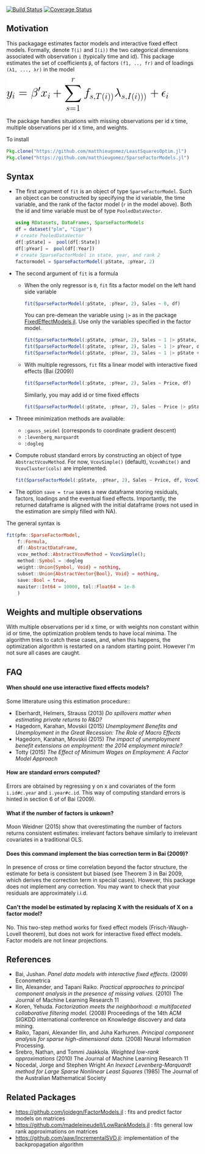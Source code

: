 [![Build Status](https://travis-ci.org/matthieugomez/SparseFactorModels.jl.svg?branch=master)](https://travis-ci.org/matthieugomez/SparseFactorModels.jl)
[![Coverage Status](https://coveralls.io/repos/matthieugomez/SparseFactorModels.jl/badge.svg?branch=master&service=github)](https://coveralls.io/github/matthieugomez/SparseFactorModels.jl?branch=master)

## Motivation



This packagage estimates factor models and interactive fixed effect models. Formally, denote `T(i)` and `I(i))` the two categorical dimensions associated with observation `i` (typically time and id).  This package estimates the set of coefficients `β`, of factors `(f1, .., fr)` and of loadings `(λ1, ..., λr)` in the model

![minimization](img/minimization.png)


The package handles situations with missing observations per id x time, multiple observations per id x time, and weights. 

To install

```julia
Pkg.clone("https://github.com/matthieugomez/LeastSquaresOptim.jl")
Pkg.clone("https://github.com/matthieugomez/SparseFactorModels.jl")
```



## Syntax


- The first argument of `fit` is an object of type `SparseFactorModel`. Such an object can be constructed by specifying the id variable, the time variable, and the rank of the factor model (`r` in the model above). Both the id and time variable must be of type `PooledDataVector`.

	```julia
	using RDatasets, DataFrames, SparseFactorModels
	df = dataset("plm", "Cigar")
	# create PooledDataVector
	df[:pState] =  pool(df[:State])
	df[:pYear] =  pool(df[:Year])
	# create SparseFactorModel in state, year, and rank 2
	factormodel = SparseFactorModel(:pState, :pYear, 2)
	```

- The second argument of `fit` is a formula
	- When the only regressor is `0`, `fit` fits a factor model on the left hand side variable

		```julia
		fit(SparseFactorModel(:pState, :pYear, 2), Sales ~ 0, df)
		```

		You can pre-demean the variable using `|>` as in the package [FixedEffectModels.jl](https://github.com/matthieugomez/FixedEffectModels.jl). Use only the variables specified in the factor model.

		```julia
		fit(SparseFactorModel(:pState, :pYear, 2), Sales ~ 1 |> pState, df)
		fit(SparseFactorModel(:pState, :pYear, 2), Sales ~ 1 |> pYear, df)
		fit(SparseFactorModel(:pState, :pYear, 2), Sales ~ 1 |> pState + pYear, df)
		```

	- With multiple regressors, `fit` fits a linear model with interactive fixed effects (Bai (2009))
	

		```julia
		fit(SparseFactorModel(:pState, :pYear, 2), Sales ~ Price, df)
		```

		Similarly, you may add id  or time fixed effects
		```julia
		fit(SparseFactorModel(:pState, :pYear, 2), Sales ~ Price |> pState, df)
		```


- Threee minimization methods are available:
	- `:gauss_seidel` (corresponds to coordinate gradient descent)
	- `:levenberg_marquardt`
	- `:dogleg` 


- Compute robust standard errors by constructing an object of type `AbstractVcovMethod`. For now, `VcovSimple()` (default), `VcovWhite()` and `VcovCluster(cols)` are implemented.

	```julia
	fit(SparseFactorModel(:pState, :pYear, 2), Sales ~ Price, df, VcovCluster(:pState))
	```

- The option `save = true` saves a new dataframe storing residuals, factors, loadings and the eventual fixed effects. Importantly, the returned dataframe is aligned with the initial dataframe (rows not used in the estimation are simply filled with NA).

The general syntax is
```julia
fit(pfm::SparseFactorModel,
	f::Formula, 
    df::AbstractDataFrame, 
    vcov_method::AbstractVcovMethod = VcovSimple();
 	method::Symbol = :dogleg
    weight::Union{Symbol, Void} = nothing, 
    subset::Union{AbstractVector{Bool}, Void} = nothing,
    save::Bool = true, 
    maxiter::Int64 = 10000, tol::Float64 = 1e-8
    )
```


## Weights and multiple observations
With multiple observations per id x time, or with weights non constant within id or time, the optimization problem tends to have local minima. The algorithm tries to catch these cases, and, when this happens, the optimization algorithm is restarted on a random starting point. However I'm not sure all cases are caught. 

## FAQ
#### When should one use interactive fixed effects models?
Some litterature using this estimation procedure::

- Eberhardt, Helmers, Strauss (2013) *Do spillovers matter when estimating private returns to R&D?*
- Hagedorn, Karahan, Movskii (2015) *Unemployment Benefits and Unemployment in the Great Recession: The Role of Macro Effects*
- Hagedorn, Karahan, Movskii (2015) *The impact of unemployment benefit extensions on employment: the 2014 employment miracle?* 
- Totty (2015) *The Effect of Minimum Wages on Employment: A Factor Model Approach*

#### How are standard errors computed?
Errors are obtained by regressing y on x and covariates of the form `i.id#c.year` and `i.year#c.id`. This way of computing standard errors is hinted in section 6 of of Bai (2009).


#### What if the number of factors is unkown?
 Moon Weidner (2015) show that overestimating the number of factors returns consistent estimates: irrelevant factors behave similarly to irrelevant covariates in a traditional OLS. 

#### Does this command implement the bias correction term in Bai (2009)?
In presence of cross or time correlation beyond the factor structure, the estimate for beta is consistent but biased (see Theorem 3 in Bai 2009, which derives the correction term in special cases). However, this package does not implement any correction. You may want to check that your residuals are approximately i.i.d.


#### Can't the model be estimated by replacing X with the residuals of X on a factor model?
No. This two-step method works for fixed effect models (Frisch-Waugh-Lovell theorem), but does not work for interactive fixed effect models. Factor models are not linear projections.




## References
- Bai, Jushan. *Panel data models with interactive fixed effects.* (2009) Econometrica 
- Ilin, Alexander, and Tapani Raiko. *Practical approaches to principal component analysis in the presence of missing values.* (2010) The Journal of Machine Learning Research 11 
-  Koren, Yehuda. *Factorization meets the neighborhood: a multifaceted collaborative filtering model.* (2008) Proceedings of the 14th ACM SIGKDD international conference on Knowledge discovery and data mining. 
- Raiko, Tapani, Alexander Ilin, and Juha Karhunen. *Principal component analysis for sparse high-dimensional data.* (2008) Neural Information Processing.
- Srebro, Nathan, and Tommi Jaakkola. *Weighted low-rank approximations* (2010) The Journal of Machine Learning Research 11 
- Nocedal, Jorge and Stephen Wright *An Inexact Levenberg-Marquardt method for Large Sparse Nonlinear Least Squares*  (1985) The Journal of the Australian Mathematical Society

## Related Packages
- https://github.com/joidegn/FactorModels.jl : fits and predict factor models on matrices
- https://github.com/madeleineudell/LowRankModels.jl : fits general low rank approximations on matrices
- https://github.com/aaw/IncrementalSVD.jl: implementation of the backpropagation algorithm

